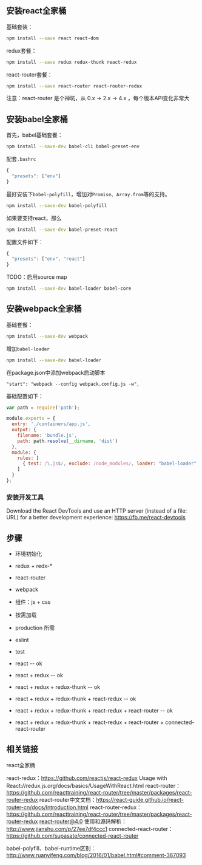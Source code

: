 ## 安装react全家桶

基础套装：

```bash
npm install --save react react-dom
```

redux套餐：

```bash
npm install --save redux redux-thunk react-redux
```

react-router套餐：

```bash
npm install --save react-router react-router-redux
```

注意：react-router 是个神坑，从 0.x -> 2.x -> 4.x ，每个版本API变化非常大

## 安装babel全家桶

首先，babel基础套餐：

```bash
npm install --save-dev babel-cli babel-preset-env
```

配套`.bashrc`

```javascript
{
  "presets": ["env"]
}
```

最好安装下`babel-polyfill`，增加对`Promise`、`Array.from`等的支持。

```bash
npm install --save-dev babel-polyfill
```

如果要支持react，那么

```bash
npm install --save-dev babel-preset-react
```

配置文件如下：

```javascript
{
  "presets": ["env", "react"]
}
```

TODO：启用source map

```bash
npm install --save-dev babel-loader babel-core
```


## 安装webpack全家桶

基础套餐：

```bash
npm install --save-dev webpack
```

增加`babel-loader`

```bash
npm install --save-dev babel-loader
```

在package.json中添加webpack启动脚本

```
"start": "webpack --config webpack.config.js -w",
```

基础配置如下：

```js
var path = require('path');

module.exports = {
  entry: './containers/app.js',
  output: {
    filename: 'bundle.js',
    path: path.resolve(__dirname, 'dist')
  },
  module: {
    rules: [
      { test: /\.js$/, exclude: /node_modules/, loader: "babel-loader" }
    ]
  }
};
```

### 安装开发工具

Download the React DevTools and use an HTTP server (instead of a file: URL) for a better development experience: https://fb.me/react-devtools


## 步骤

* 环境初始化
* redux + redx-*
* react-router
* webpack
* 组件：js + css
* 按需加载
* production 所需
* eslint
* test

* react -- ok
* react + redux -- ok
* react + redux + redux-thunk -- ok
* react + redux + redux-thunk + react-redux -- ok
* react + redux + redux-thunk + react-redux + react-router -- ok
* react + redux + redux-thunk + react-redux + react-router + connected-react-router


## 相关链接

react全家桶

react-redux：https://github.com/reactjs/react-redux
Usage with React://redux.js.org/docs/basics/UsageWithReact.html
react-router：https://github.com/reacttraining/react-router/tree/master/packages/react-router-redux
react-router中文文档：https://react-guide.github.io/react-router-cn/docs/Introduction.html
react-router-redux：https://github.com/reacttraining/react-router/tree/master/packages/react-router-redux
react-router@4.0 使用和源码解析：http://www.jianshu.com/p/27ee7df4ccc1
connected-react-router：https://github.com/supasate/connected-react-router


babel-polyfill、babel-runtime区别：
http://www.ruanyifeng.com/blog/2016/01/babel.html#comment-367093